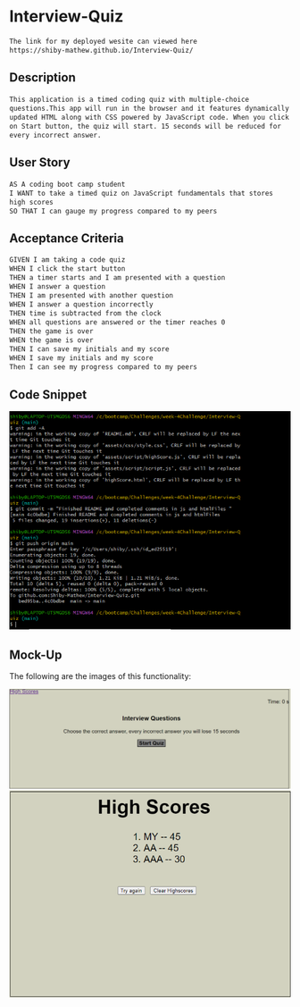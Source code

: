 # Interview-Quiz

```
The link for my deployed wesite can viewed here
https://shiby-mathew.github.io/Interview-Quiz/

```

## Description

```
This application is a timed coding quiz with multiple-choice questions.This app will run in the browser and it features dynamically updated HTML along with CSS powered by JavaScript code. When you click  on Start button, the quiz will start. 15 seconds will be reduced for every incorrect answer.
```

## User Story

```
AS A coding boot camp student
I WANT to take a timed quiz on JavaScript fundamentals that stores high scores
SO THAT I can gauge my progress compared to my peers
```

## Acceptance Criteria

```
GIVEN I am taking a code quiz
WHEN I click the start button
THEN a timer starts and I am presented with a question
WHEN I answer a question
THEN I am presented with another question
WHEN I answer a question incorrectly
THEN time is subtracted from the clock
WHEN all questions are answered or the timer reaches 0
THEN the game is over
WHEN the game is over
THEN I can save my initials and my score
WHEN I save my initials and my score
Then I can see my progress compared to my peers
```

## Code Snippet

![Git Bash,.](./assets/images/code.png)

## Mock-Up

The following are the images of this functionality:

![An interactive coding quiz Start page,.](./assets/images/pic2.PNG)
![An interactive coding quiz End page,.](./assets/images/pic1.PNG)
